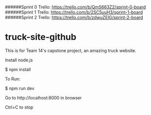 ######Sprint 0 Trello: https://trello.com/b/QmS663Z2/sprint-0-board
######Sprint 1 Trello: https://trello.com/b/2SC5uuH3/sprint-1-board
######Sprint 2 Trello: https://trello.com/b/zdwuZEIG/sprint-2-board

# truck-site-github
This is for Team 14's capstone project, an amazing truck website.

Install node.js

$ npm install 


To Run:

$ npm run dev

Go to http://localhost:8000 in browser

Ctrl+C to stop
